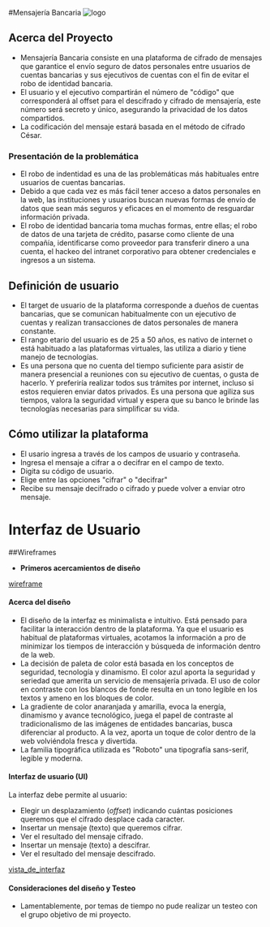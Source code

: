 #Mensajería Bancaria
![logo](https://i.ibb.co/n1fYnYD/Logo.png)

## Acerca del Proyecto

- Mensajería Bancaria consiste en una plataforma de cifrado de mensajes que garantice el envío seguro de datos personales entre usuarios de cuentas bancarias y sus ejecutivos de cuentas con el fin de evitar el robo de identidad bancaria. 
- El usuario y el ejecutivo compartirán el número de "código" que corresponderá al offset para el descifrado y cifrado de mensajería, este número será secreto y único, asegurando la privacidad de los datos compartidos. 
- La codificación del mensaje estará basada en el método de cifrado César.

### Presentación de la problemática

- El robo de indentidad es una de las problemáticas más habituales entre usuarios de cuentas bancarias. 
- Debido a que cada vez es más fácil tener acceso a datos personales en la web, las instituciones y usuarios buscan nuevas formas de envío de datos que sean más seguros y eficaces en el momento de resguardar información privada.
- El robo de identidad bancaria toma muchas formas, entre ellas; el robo de datos de una tarjeta de crédito, pasarse como cliente de una compañía, identificarse como proveedor para transferir dinero a una cuenta, el hackeo del intranet corporativo para obtener credenciales e ingresos a un sistema. 

## Definición de usuario 

- El target de usuario de la plataforma corresponde a dueños de cuentas bancarias, que se comunican habitualmente con un ejecutivo de cuentas y realizan transacciones de datos personales de manera constante. 
- El rango etario del usuario es de 25 a 50 años, es nativo de internet o está habituado a las plataformas virtuales, las utiliza a diario y tiene manejo de tecnologías. 
- Es una persona que no cuenta del tiempo suficiente para asistir de manera presencial a reuniones con su ejecutivo de cuentas, o gusta de hacerlo. Y preferiría realizar todos sus trámites por internet, incluso si estos requieren enviar datos privados. Es una persona que agiliza sus tiempos, valora la seguridad virtual y espera que su banco le brinde las tecnologías necesarias para simplificar su vida. 

## Cómo utilizar la plataforma
- El usario ingresa a través de los campos de usuario y contraseña.
- Ingresa el mensaje a cifrar a o decifrar en el campo de texto. 
- Digita su código de usuario.
- Elige entre las opciones "cifrar" o "decifrar"
- Recibe su mensaje decifrado o cifrado y puede volver a enviar otro mensaje. 

# Interfaz de Usuario

##Wireframes
- **Primeros acercamientos de diseño**

[wireframe](https://i.ibb.co/s1r3Kf7/IMG-9695.jpg)


#### Acerca del diseño

- El diseño de la interfaz es minimalista e intuitivo. Está pensado para facilitar la interacción dentro de la plataforma. Ya que el usuario es habitual de plataformas virtuales, acotamos la información a pro de minimizar los tiempos de interacción y búsqueda de información dentro de la web. 
- La decisión de paleta de color está basada en los conceptos de seguridad, tecnología y dinamismo. El color azul aporta la seguridad y seriedad que amerita un servicio de mensajería privada. El uso de color en contraste con los blancos de fonde resulta en un tono legible en los textos y ameno en los bloques de color. 
- La gradiente de color anaranjada y amarilla, evoca la energía, dinamismo y avance tecnológico, juega el papel de contraste al tradicionalismo de las imágenes de entidades bancarias, busca diferenciar al producto. A la vez, aporta un toque de color dentro de la web volviéndola fresca y divertida.
- La familia tipográfica utilizada es "Roboto" una tipografía sans-serif, legible y moderna.

#### Interfaz de usuario (UI)

La interfaz debe permite al usuario:
- Elegir un desplazamiento (_offset_) indicando cuántas posiciones queremos que el cifrado desplace cada caracter.
- Insertar un mensaje (texto) que queremos cifrar.
- Ver el resultado del mensaje cifrado.
- Insertar un mensaje (texto) a descifrar.
- Ver el resultado del mensaje descifrado.

[vista_de_interfaz](https://i.ibb.co/Xz8pg5k/Captura-de-pantalla-2019-08-26-a-la-s-03-18-28.png)


#### Consideraciones del diseño y Testeo
- Lamentablemente, por temas de tiempo no pude realizar un testeo con el grupo objetivo de mi proyecto.